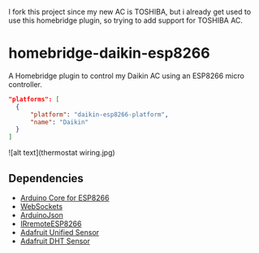 I fork this project since my new AC is TOSHIBA, but i already get used to use this homebridge plugin, so trying to add support for TOSHIBA AC.

# homebridge-daikin-esp8266

A Homebridge plugin to control my Daikin AC using an ESP8266 micro controller.

```json
"platforms": [
  {
      "platform": "daikin-esp8266-platform",
      "name": "Daikin"
  }
]
```

![alt text](thermostat wiring.jpg)

## Dependencies

* [Arduino Core for ESP8266](https://github.com/esp8266/Arduino)
* [WebSockets](https://github.com/Links2004/arduinoWebSockets)
* [ArduinoJson](https://github.com/bblanchon/ArduinoJson)
* [IRremoteESP8266](https://github.com/markszabo/IRremoteESP8266)
* [Adafruit Unified Sensor](https://github.com/adafruit/Adafruit_Sensor)
* [Adafruit DHT Sensor](https://github.com/adafruit/DHT-sensor-library)
